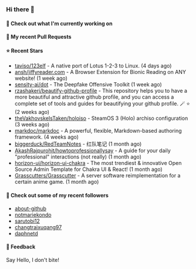 ### Hi there 👋

#### 👷 Check out what I'm currently working on

#### 🔨 My recent Pull Requests


#### ⭐ Recent Stars

- [taviso/123elf](https://github.com/taviso/123elf) - A native port of Lotus 1-2-3 to Linux. (4 days ago)
- [ansh/jiffyreader.com](https://github.com/ansh/jiffyreader.com) - A Browser Extension for Bionic Reading on ANY website! (1 week ago)
- [sensity-ai/dot](https://github.com/sensity-ai/dot) - The Deepfake Offensive Toolkit (1 week ago)
- [rzashakeri/beautify-github-profile](https://github.com/rzashakeri/beautify-github-profile) - This repository helps you to have a more beautiful and attractive github profile, and you can access a complete set of tools and guides for beautifying your github profile. 🪄 ⭐ (2 weeks ago)
- [theVakhovskeIsTaken/holoiso](https://github.com/theVakhovskeIsTaken/holoiso) - SteamOS 3 (Holo) archiso configuration (3 weeks ago)
- [markdoc/markdoc](https://github.com/markdoc/markdoc) - A powerful, flexible, Markdown-based authoring framework. (4 weeks ago)
- [biggerduck/RedTeamNotes](https://github.com/biggerduck/RedTeamNotes) - 红队笔记 (1 month ago)
- [AkashRajpurohit/howtoprofessionallysay](https://github.com/AkashRajpurohit/howtoprofessionallysay) - A guide for your daily &#34;professional&#34; interactions (not really) (1 month ago)
- [horizon-ui/horizon-ui-chakra](https://github.com/horizon-ui/horizon-ui-chakra) - The most trendiest &amp; innovative Open Source Admin Template for Chakra UI &amp; React! (1 month ago)
- [Grasscutters/Grasscutter](https://github.com/Grasscutters/Grasscutter) - A server software reimplementation for a certain anime game. (1 month ago)

#### 👯 Check out some of my recent followers

- [about-github](https://github.com/about-github)
- [notmariekondo](https://github.com/notmariekondo)
- [sarutobi12](https://github.com/sarutobi12)
- [changtraixuqang97](https://github.com/changtraixuqang97)
- [daphnetd](https://github.com/daphnetd)

#### 💬 Feedback

Say Hello, I don't bite!